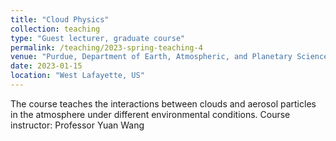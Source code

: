```yaml
---
title: "Cloud Physics"
collection: teaching
type: "Guest lecturer, graduate course"
permalink: /teaching/2023-spring-teaching-4
venue: "Purdue, Department of Earth, Atmospheric, and Planetary Sciences"
date: 2023-01-15
location: "West Lafayette, US"
---
```


The course teaches the interactions between clouds and aerosol particles in the atmosphere under different environmental conditions.
Course instructor: Professor Yuan Wang

<!-- Heading 1
======

Heading 2
======

Heading 3
====== -->
